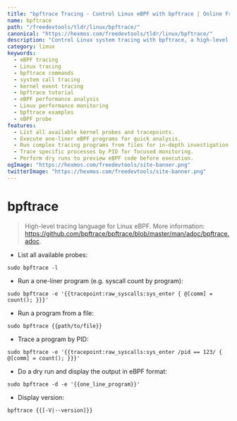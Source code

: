 ```yaml
---
title: "bpftrace Tracing - Control Linux eBPF with bpftrace | Online Free DevTools by Hexmos"
name: bpftrace
path: "/freedevtools/tldr/linux/bpftrace/"
canonical: "https://hexmos.com/freedevtools/tldr/linux/bpftrace/"
description: "Control Linux system tracing with bpftrace, a high-level eBPF tracing language.  Analyze system calls, kernel events, and more. Free online tool, no registration required."
category: linux
keywords:
  - eBPF tracing
  - Linux tracing
  - bpftrace commands
  - system call tracing
  - kernel event tracing
  - bpftrace tutorial
  - eBPF performance analysis
  - Linux performance monitoring
  - bpftrace examples
  - eBPF probe
features:
  - List all available kernel probes and tracepoints.
  - Execute one-liner eBPF programs for quick analysis.
  - Run complex tracing programs from files for in-depth investigation.
  - Trace specific processes by PID for focused monitoring.
  - Perform dry runs to preview eBPF code before execution.
ogImage: "https://hexmos.com/freedevtools/site-banner.png"
twitterImage: "https://hexmos.com/freedevtools/site-banner.png"
---
```


# bpftrace

> High-level tracing language for Linux eBPF.
> More information: <https://github.com/bpftrace/bpftrace/blob/master/man/adoc/bpftrace.adoc>.

- List all available probes:

`sudo bpftrace -l`

- Run a one-liner program (e.g. syscall count by program):

`sudo bpftrace -e '{{tracepoint:raw_syscalls:sys_enter { @[comm] = count(); }}}'`

- Run a program from a file:

`sudo bpftrace {{path/to/file}}`

- Trace a program by PID:

`sudo bpftrace -e '{{tracepoint:raw_syscalls:sys_enter /pid == 123/ { @[comm] = count(); }}}'`

- Do a dry run and display the output in eBPF format:

`sudo bpftrace -d -e '{{one_line_program}}'`

- Display version:

`bpftrace {{[-V|--version]}}`
